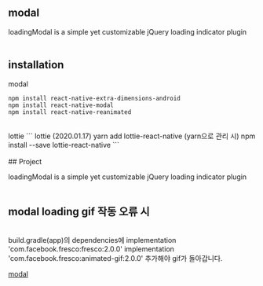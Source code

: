 
## modal


loadingModal is a simple yet customizable jQuery loading indicator plugin
<br>
<br>
## installation
modal
```
npm install react-native-extra-dimensions-android
npm install react-native-modal
npm install react-native-reanimated
```
<br>
lottie
```
lottie (2020.01.17)
yarn add lottie-react-native (yarn으로 관리 시)
npm install --save lottie-react-native
```
<br>
<br>
## Project


loadingModal is a simple yet customizable jQuery loading indicator plugin
<br>
<br>



## modal loading gif 작동 오류 시
<br>
build.gradle(app)의
dependencies에
implementation 'com.facebook.fresco:fresco:2.0.0' implementation 'com.facebook.fresco:animated-gif:2.0.0' 추가해야 gif가 돌아갑니다.


[modal](https://youtu.be/yG87gocWc2g)
